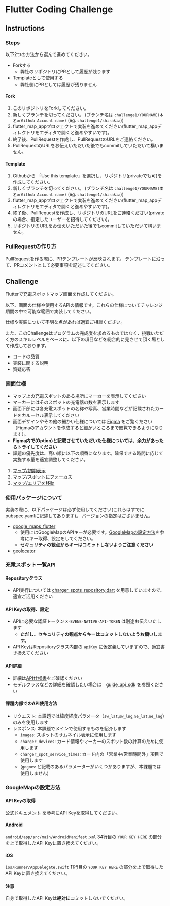 # Flutter Coding Challenge

## Instructions

### Steps
以下2つの方法から選んで進めてください。
* Forkする
  * 弊社のリポジトリにPRとして履歴が残ります
* Templateとして使用する
  * 弊社側にPRとしては履歴が残りません

#### Fork
1. このリポジトリをForkしてください。
2. 新しくブランチを切ってください。
(ブランチ名は `challenge1/YOURNAME(本名orGithub Account name)` (eg. `challenge1/shirakia`))
3. flutter_map_appプロジェクトで実装を進めてください(flutter_map_appディレクトリをエディタで開くと進めやすいです)。
4. 終了後、PullRequestを作成し、PullRequestのURLをご連絡ください。
5. PullRequestのURLをお伝えいただいた後でもcommitしていただいて構いません。

#### Template
1. Githubから 「Use this template」を選択し、リポジトリ(privateでも可)を作成してください。
2. 新しくブランチを切ってください。
(ブランチ名は `challenge1/YOURNAME(本名orGithub Account name)` (eg. `challenge1/shirakia`))
3. flutter_map_appプロジェクトで実装を進めてください(flutter_map_appディレクトリをエディタで開くと進めやすいです)。
4. 終了後、PullRequestを作成し、リポジトリのURLをご連絡ください(privateの場合、指定したユーザーを招待してください)。
5. リポジトリのURLをお伝えいただいた後でもcommitしていただいて構いません。

### PullRequestの作り方
PullRequestを作る際に、PRテンプレートが反映されます。
テンプレートに沿って、PRコメントとして必要事項を記述してください。

## Challenge
Flutterで充電スポットマップ画面を作成してください。

以下、画面の仕様や使用するAPIの情報です。これらの仕様についてチャレンジ期間の中で可能な範囲で実装してください。

仕様や実装について不明な点があれば適宜ご相談ください。

また、このChallengeはプログラムの完成度を求めるものではなく、挑戦いただく方のスキルレベルをベースに、以下の項目などを総合的に見させて頂く場として作成しております。
- コードの品質
- 実装に関する説明
- 質疑応答

### 画面仕様
- マップ上の充電スポットのある場所にマーカーを表示してください
- マーカーにはそのスポットの充電器の数を表示します
- 画面下部には各充電スポットの名称や写真、営業時間などが記載されたカードをカルーセル表示してください
- 画面デザインやその他の細かい仕様については [Figma](https://www.figma.com/file/q4i9uo1n4poIbO7iGPbqQH/?node-id=1414-77) をご覧ください（Figmaのアカウントを作成すると細かいところまで閲覧できるようになります）。
- **Figma内で(Option)と記載させていただいた仕様については、余力があったらトライしてください**
- 課題の優先度は、高い順に以下の順番になります。確保できる時間に応じて実施する量を適宜調整してください。
1. [マップ/初期表示](https://www.figma.com/file/q4i9uo1n4poIbO7iGPbqQH/ENECHANGE-%E3%82%A8%E3%83%B3%E3%82%B8%E3%83%8B%E3%82%A2%E3%83%81%E3%83%A3%E3%83%AC%E3%83%B3%E3%82%B8?type=design&node-id=1414-78&mode=design&t=HALw18VIzoL2un47-4)
1. [マップ/スポットにフォーカス](https://www.figma.com/file/q4i9uo1n4poIbO7iGPbqQH/ENECHANGE-%E3%82%A8%E3%83%B3%E3%82%B8%E3%83%8B%E3%82%A2%E3%83%81%E3%83%A3%E3%83%AC%E3%83%B3%E3%82%B8?type=design&node-id=1417-511&mode=design&t=HALw18VIzoL2un47-4)
1. [マップ/エリアを移動](https://www.figma.com/file/q4i9uo1n4poIbO7iGPbqQH/ENECHANGE-%E3%82%A8%E3%83%B3%E3%82%B8%E3%83%8B%E3%82%A2%E3%83%81%E3%83%A3%E3%83%AC%E3%83%B3%E3%82%B8?type=design&node-id=1414-319&mode=design&t=HALw18VIzoL2un47-4)

### 使用パッケージについて
実装の際に、以下パッケージは必ず使用してください(これらはすでにpubspec.yamlに記述してあります)。
バージョンの指定はございません。
- [google_maps_flutter](https://pub.dev/packages/google_maps_flutter)
  - 使用にはGoogleMapのAPIキーが必要です。[GoogleMapの設定方法](#GoogleMapの設定方法)を参考にキー取得、設定をしてください。
  - **セキュリティの観点からキーはコミットしないようご注意ください**
- [geolocator](https://pub.dev/packages/geolocator)

### 充電スポット一覧API

#### Repositoryクラス
- API実行については [charger_spots_repository.dart](lib/charger_spots_repository.dart) を用意していますので、適宜ご活用ください

#### API Keyの取得、設定
- APIに必要な認証トークン `X-EVENE-NATIVE-API-TOKEN` は別途お伝えいたします
  - **ただし、セキュリティの観点からキーはコミットしないようお願いします。**
- API KeyはRepositoryクラス内部の `apiKey` に仮定義していますので、適宜書き換えてください

#### API詳細
- 詳細は[API仕様書](https://stg.evene.jp/apidocs/charger_spots#/charger_spots)をご確認ください
- モデルクラスなどの詳細を確認したい場合は　[guide_api_sdk](docs/guide_api_sdk.md) を参照ください

#### 課題内部でのAPI使用方法
- リクエスト: 本課題では緯度経度パラメータ（`sw_lat`,`sw_lng`,`ne_lat`,`ne_lng`）のみを使用します
- レスポンス: 本課題でメインで使用するものを紹介します
  - `images`: スポットのサムネイル表示に使用します
  - `charger_devices`: カード情報やマーカーのスポット数の計算のために使用します
  - `charger_spot_service_times`: カード内の「営業中/営業時間外」項目で使用します
  - (`gogoev` と記載のあるパラメーターがいくつかありますが、本課題では使用しません)

### GoogleMapの設定方法

#### API Keyの取得
[公式ドキュメント](https://pub.dev/packages/google_maps_flutter) を参考にAPI Keyを取得してください。

#### Android
`android/app/src/main/AndroidManifest.xml` 34行目の
`YOUR KEY HERE` の部分を上で取得したAPI Keyに置き換えてください。

#### iOS
`ios/Runner/AppDelegate.swift` 11行目の
`YOUR KEY HERE` の部分を上で取得したAPI Keyに置き換えてください。

#### 注意
自身で取得したAPI Keyは<b>絶対に</b>コミットしないでください。
